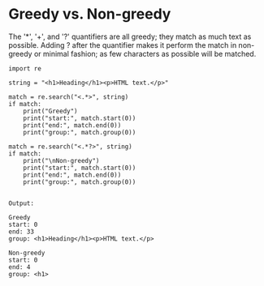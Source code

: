 # Greedy vs. Non-greedy

The '\*', '+', and '?' quantifiers are all greedy; they match as much text as possible. Adding ? after the quantifier makes it perform the match in non-greedy or minimal fashion; as few characters as possible will be matched.

```
import re

string = "<h1>Heading</h1><p>HTML text.</p>"

match = re.search("<.*>", string)
if match:
    print("Greedy")
    print("start:", match.start(0))
    print("end:", match.end(0))
    print("group:", match.group(0))

match = re.search("<.*?>", string)
if match:
    print("\nNon-greedy")
    print("start:", match.start(0))
    print("end:", match.end(0))
    print("group:", match.group(0))
    
    
Output:

Greedy
start: 0
end: 33
group: <h1>Heading</h1><p>HTML text.</p>

Non-greedy
start: 0
end: 4
group: <h1>
```



